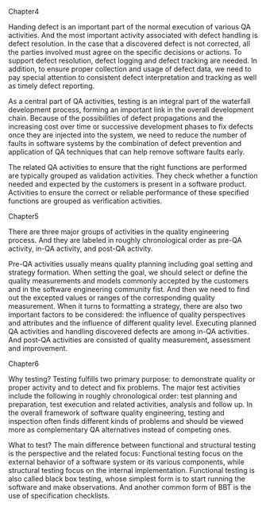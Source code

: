 Chapter4

Handing defect is an important part of the normal execution of various QA activities. And the most important activity associated with defect handling is defect resolution. In the case that a discovered defect is not corrected, all the parties involved must agree on the specific decisions or actions. To support defect resolution, defect logging and defect tracking are needed. In addition, to ensure proper collection and usage of defect data, we need to pay special attention to consistent defect interpretation and tracking as well as timely defect reporting.

As a central part of QA activities, testing is an integral part of the waterfall development process, forming an important link in the overall development chain. Because of the possibilities of defect propagations and the increasing cost over time or successive development phases to fix defects once they are injected into the system, we need to reduce the number of faults in software systems by the combination of defect prevention and application of QA techniques that can help remove software faults early.

The related QA activities to ensure that the right functions are performed are typically grouped as validation activities. They check whether a function needed and expected by the customers is present in a software product. Activities to ensure the correct or reliable performance of these specified functions are grouped as verification activities. 

Chapter5

There are three major groups of activities in the quality engineering process. And they are labeled in roughly chronological order as pre-QA activity, in-QA activity, and post-QA activity. 

Pre-QA activities usually means quality planning including goal setting and strategy formation. When setting the goal, we should select or define the quality measurements and models commonly accepted by the customers and in the software engineering community fist. And then we need to find out the excepted values or ranges of the corresponding quality measurement. When it turns to formatting a strategy, there are also two important factors to be considered: the influence of quality perspectives and attributes and the influence of different quality level. Executing planned QA activities and handling discovered defects are among in-QA activities. And post-QA activities are consisted of quality measurement, assessment and improvement. 

Chapter6

Why testing? Testing fulfills two primary purpose: to demonstrate quality or proper activity and to detect and fix problems. The major test activities include the following in roughly chronological order: test planning and preparation, test execution and related activities, analysis and follow up. In the overall framework of software quality engineering, testing and inspection often finds different kinds of problems and should be viewed more as complementary QA alternatives instead of competing ones.

What to test? The main difference between functional and structural testing is the perspective and the related focus: Functional testing focus on the external behavior of a software system or its various components, while structural testing focus on the internal implementation. Functional testing is also called black box testing, whose simplest form is to start running the software and make observations. And another common form of BBT is the use of specification checklists.










